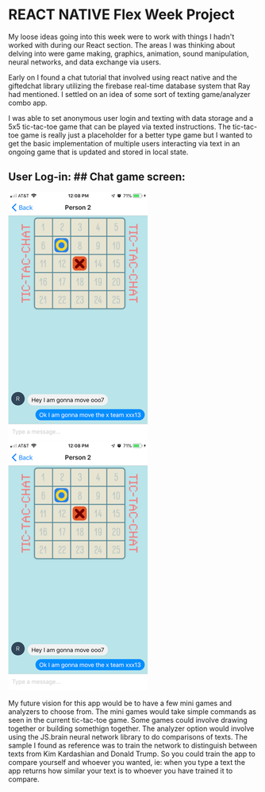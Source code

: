 # REACT NATIVE Flex Week Project

My loose ideas going into this week were to work with things I hadn't worked with during our React section. The areas I was thinking about delving into were game making, graphics, animation, sound manipulation, neural networks, and data exchange via users.

Early on I found a chat tutorial that involved using react native and the giftedchat library utilizing the firebase real-time database system that Ray had mentioned.
I settled on an idea of some sort of texting game/analyzer combo app. 

I was able to set anonymous user login and texting with data storage and a 5x5 tic-tac-toe game that can be played via texted instructions.
The tic-tac-toe game is really just a placeholder for a better type game but I wanted to get the basic implementation of multiple users interacting via text in an ongoing game that is updated and stored in local state.

## User Log-in:                ## Chat game screen:
![](assets/IMG_9688.PNG)       ![](assets/IMG_9688.PNG)
 
My future vision for this app would be to have a few mini games and analyzers to choose from. The mini games would take simple commands as seen in the current tic-tac-toe game. Some games could involve drawing together or building somethign together. The analyzer option would involve using the JS.brain neural network library to do comparisons of texts. The sample I found as reference was to train the network to distinguish between texts from Kim Kardashian and Donald Trump. So you could train the app to compare yourself and whoever you wanted, ie: when you type a text the app returns how similar your text is to whoever you have trained it to compare.



